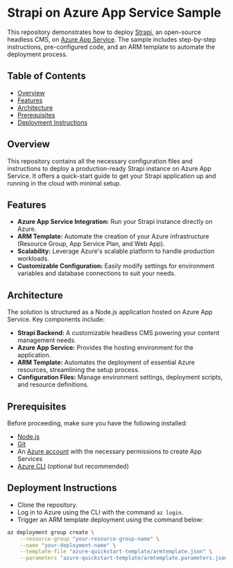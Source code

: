 # Strapi on Azure App Service Sample

This repository demonstrates how to deploy [Strapi](https://strapi.io/), an open-source headless CMS, on [Azure App Service](https://azure.microsoft.com/en-us/services/app-service/). The sample includes step-by-step instructions, pre-configured code, and an ARM template to automate the deployment process.

## Table of Contents

- [Overview](#overview)
- [Features](#features)
- [Architecture](#architecture)
- [Prerequisites](#prerequisites)
- [Deployment Instructions](#deployment-instructions)

## Overview

This repository contains all the necessary configuration files and instructions to deploy a production-ready Strapi instance on Azure App Service. It offers a quick-start guide to get your Strapi application up and running in the cloud with minimal setup.

## Features

- **Azure App Service Integration:** Run your Strapi instance directly on Azure.
- **ARM Template:** Automate the creation of your Azure infrastructure (Resource Group, App Service Plan, and Web App).
- **Scalability:** Leverage Azure's scalable platform to handle production workloads.
- **Customizable Configuration:** Easily modify settings for environment variables and database connections to suit your needs.

## Architecture

The solution is structured as a Node.js application hosted on Azure App Service. Key components include:

- **Strapi Backend:** A customizable headless CMS powering your content management needs.
- **Azure App Service:** Provides the hosting environment for the application.
- **ARM Template:** Automates the deployment of essential Azure resources, streamlining the setup process.
- **Configuration Files:** Manage environment settings, deployment scripts, and resource definitions.

## Prerequisites

Before proceeding, make sure you have the following installed:

- [Node.js](https://nodejs.org/) 
- [Git](https://git-scm.com/)
- An [Azure account](https://azure.microsoft.com/en-us/free/) with the necessary permissions to create App Services
- [Azure CLI](https://docs.microsoft.com/en-us/cli/azure/install-azure-cli) (optional but recommended)

## Deployment Instructions

- Clone the repository.
- Log in to Azure using the CLI with the command `az login`.
- Trigger an ARM template deployment using the command below:

```bash
az deployment group create \
    --resource-group "your-resource-group-name" \
    --name "your-deployment-name" \
    --template-file "azure-quickstart-template/armtemplate.json" \
    --parameters "azure-quickstart-template/armtemplate.parameters.json"
```
